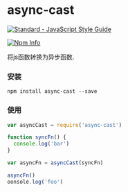 # async-cast

[![Standard - JavaScript Style Guide](https://img.shields.io/badge/code_style-standard-brightgreen.svg)](https://standardjs.com)

[![Npm Info](https://nodei.co/npm/async-cast.png?compact=true)](https://www.npmjs.com/package/async-cast)

将js函数转换为异步函数.

### 安装

```
npm install async-cast --save
```

### 使用

``` js
var asyncCast = require('async-cast')

function syncFn() {
  console.log('bar')
}

var asyncFn = asyncCast(syncFn)

asyncFn()
oonsole.log('foo')
```